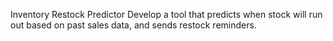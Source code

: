 Inventory Restock Predictor
Develop a tool that predicts when stock will run out based on past sales data, and sends
restock reminders.
